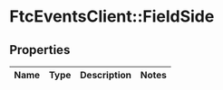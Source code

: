 # FtcEventsClient::FieldSide

## Properties
Name | Type | Description | Notes
------------ | ------------- | ------------- | -------------


